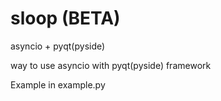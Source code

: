# sloop (BETA)
asyncio + pyqt(pyside)

way to use asyncio with pyqt(pyside) framework

Example in example.py
